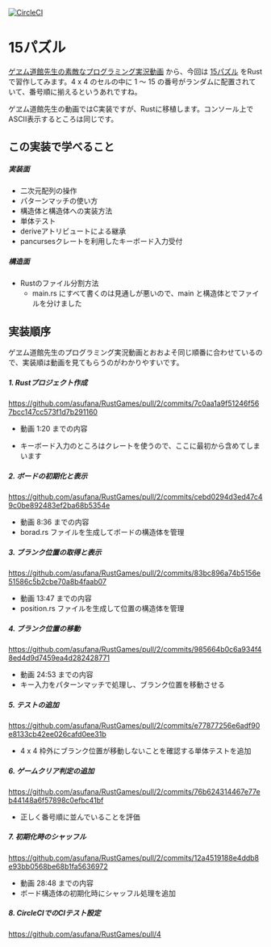 [![CircleCI](https://circleci.com/gh/asufana/RustGames.svg?style=svg)](https://circleci.com/gh/asufana/RustGames)

# 15パズル

[ゲヱム道館先生の素敵なプログラミング実況動画](https://www.youtube.com/channel/UCj3K2Xy0nQr3Jdc0nd-8zQw) から、今回は [15パズル](https://www.youtube.com/watch?v=YoQt9RHy8rA) をRustで習作してみます。4 x 4 のセルの中に 1 〜 15 の番号がランダムに配置されていて、番号順に揃えるというあれですね。

ゲヱム道館先生の動画ではC実装ですが、Rustに移植します。コンソール上でASCII表示するところは同じです。



## この実装で学べること

##### 実装面

- 二次元配列の操作
- パターンマッチの使い方
- 構造体と構造体への実装方法
- 単体テスト
- deriveアトリビュートによる継承
- pancursesクレートを利用したキーボード入力受付

##### 構造面

- Rustのファイル分割方法
  - main.rs にすべて書くのは見通しが悪いので、main と構造体とでファイルを分けました



## 実装順序

ゲヱム道館先生のプログラミング実況動画とおおよそ同じ順番に合わせているので、実装順は動画を見てもらうのがわかりやすいです。

##### 1. Rustプロジェクト作成

https://github.com/asufana/RustGames/pull/2/commits/7c0aa1a9f51246f567bcc147cc573f1d7b291160

- 動画 1:20 までの内容

- キーボード入力のところはクレートを使うので、ここに最初から含めてしまいます



##### 2. ボードの初期化と表示

https://github.com/asufana/RustGames/pull/2/commits/cebd0294d3ed47c49c0be892483ef2ba68b5354e

- 動画 8:36 までの内容
- borad.rs ファイルを生成してボードの構造体を管理



##### 3. ブランク位置の取得と表示

https://github.com/asufana/RustGames/pull/2/commits/83bc896a74b5156e51586c5b2cbe70a8b4faab07

- 動画 13:47 までの内容
- position.rs ファイルを生成して位置の構造体を管理



##### 4. ブランク位置の移動

https://github.com/asufana/RustGames/pull/2/commits/985664b0c6a934f48ed4d9d7459ea4d282428771

- 動画 24:53 までの内容
- キー入力をパターンマッチで処理し、ブランク位置を移動させる



##### 5. テストの追加

https://github.com/asufana/RustGames/pull/2/commits/e77877256e6adf90e8133cb42ee026cafd0ee31b

- 4 x 4 枠外にブランク位置が移動しないことを確認する単体テストを追加



##### 6. ゲームクリア判定の追加

https://github.com/asufana/RustGames/pull/2/commits/76b624314467e77eb44148a6f57898c0efbc41bf

- 正しく番号順に並んでいることを評価



##### 7. 初期化時のシャッフル

https://github.com/asufana/RustGames/pull/2/commits/12a4519188e4ddb8e93bb0568be68b1fa5636972

- 動画 28:48 までの内容
- ボード構造体の初期化時にシャッフル処理を追加



##### 8. CircleCIでのCIテスト設定

https://github.com/asufana/RustGames/pull/4







